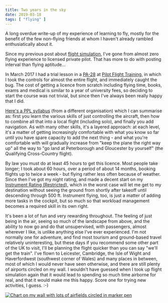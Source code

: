 ```yaml
---
title: Two years in the sky
date: 2019-03-18
tags: [ "flying" ]
---
```


A long overdue write-up of my experience of learning to fly, mostly for the benefit of the few non-flying friends at whom I haven't already rambled enthusiatically about it.

<!--more-->

Since my previous post about [flight simulation](/blog/2016/10/a-flying-start/), I've gone from almost zero flying experience to licensed private pilot. That has more to do with posting interval than flying aptitude…

In March 2017 I had a trial lesson in a [PA-28](https://en.wikipedia.org/wiki/Piper_PA-28_Cherokee) at [Pilot Flight Training](https://www.pilotflighttraining.com/), in which I took the controls for almost the entire flight, and immediately caught the bug. The cost of getting a licence from scratch including flying time, books, exams and medical is similar to a year of university fees, so deciding to start the course was not trivial, but since then I've always been really happy that I did.

[Here's a PPL syllabus](https://www.lynehamaviation.co.uk/documents/training/syllabus.pdf) (from a different organisation) which I can summarise as: first you learn the various skills of just controlling the aircraft, then how to combine all that into a local flight (including solo), and finally you add navigation. As with many other skills, it's a layered approach: at each level, it's a matter of getting increasingly comfortable with what you know so far until you have spare capacity to add the next thing - and what you're comfortable with will gradually increase from "keep the plane the right way up" all the way to "go land at Peterborough and Gloucester by yourself" (the Qualifying Cross-Country flight).

By law you must do at least 45 hours to get this licence. Most people take longer; I took about 60 hours, over a period of about 14 months, booking flights up to twice a week - but flying rather less often because of weather. Since then I've got my night rating, and made a decent start on my [Instrument Rating (Restricted)](https://www.pilotflighttraining.com/courses/irr-imc-and-night-ratings/), which in the worst case will let me get to my destination without seeing the ground from shortly after takeoff until descending through 500 ft. Instrument flying, too, is just a matter of adding more tasks in the cockpit, but so much so that workload management becomes a required skill in its own right.

It's been a lot of fun and very rewarding throughout. The feeling of just being in the air, seeing so much of the landscape from above, and the ability to now go and do that unsupervised, with passengers, almost wherever I like, is unlike anything else I've ever experienced. I'm not normally one for adventure, and find most tourism and ground-based travel relatively uninteresting, but these days if you recommend some other part of the UK to visit, I'll be planning the flight quicker than you can say "we'll get the train". I've flown to Leicester, Cambridge, the Isle of Wight and Haverfordwest (southwest corner of Wales) and many places in between, most of which I would never have seen otherwise, and there are still plenty of airports circled on my wall. I wouldn't have guessed when I took up flight simulation again that it would lead to spending so much time airborne for real, and that it would make me this happy. Score one for trying new activities, I guess. :-)

[![Chart on my wall with lots of airfields circled in marker pen](/images/2019-03-18-wall.jpg)](/images/2019-03-18-wall.jpg)
